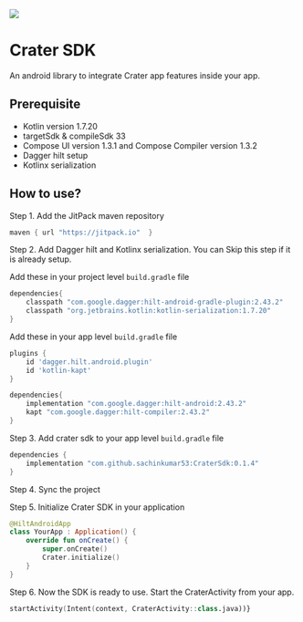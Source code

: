 [![](https://jitpack.io/v/sachinkumar53/CraterSdk.svg)](https://jitpack.io/#sachinkumar53/CraterSdk)
# Crater SDK

An android library to integrate Crater app features inside your app.


## Prerequisite
- Kotlin version 1.7.20
- targetSdk & compileSdk  33
- Compose UI version 1.3.1 and Compose Compiler version 1.3.2
- Dagger hilt setup
- Kotlinx serialization


## How to use?

Step 1. Add the JitPack maven repository

```groovy
maven { url "https://jitpack.io"  }
```

Step 2. Add Dagger hilt and Kotlinx serialization. You can Skip this step if it is already setup.

Add these in your project level `build.gradle` file
```groovy
dependencies{
    classpath "com.google.dagger:hilt-android-gradle-plugin:2.43.2"
    classpath "org.jetbrains.kotlin:kotlin-serialization:1.7.20"
}
```

Add these in your app level `build.gradle` file
```groovy
plugins {
    id 'dagger.hilt.android.plugin'
    id 'kotlin-kapt'
}

dependencies{
    implementation "com.google.dagger:hilt-android:2.43.2"
    kapt "com.google.dagger:hilt-compiler:2.43.2"
}
```

Step 3. Add crater sdk to your app level `build.gradle` file
```groovy
dependencies {
    implementation "com.github.sachinkumar53:CraterSdk:0.1.4"
}
```

Step 4. Sync the project

Step 5. Initialize Crater SDK in your application

```kotlin
@HiltAndroidApp
class YourApp : Application() {
    override fun onCreate() {
        super.onCreate()
        Crater.initialize()
    }
}
```
Step 6. Now the SDK is ready to use. Start the CraterActivity from your app.
```kotlin
startActivity(Intent(context, CraterActivity::class.java))}
```

